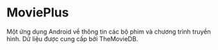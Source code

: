 # MoviePlus
Một ứng dụng Android về thông tin các bộ phim và chương trình truyền hình. Dữ liệu được cung cấp bởi TheMovieDB.
